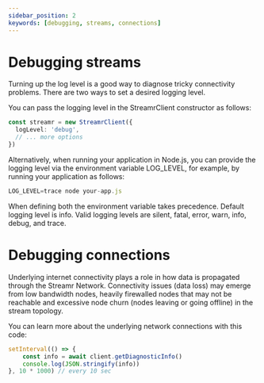 ```yaml
---
sidebar_position: 2
keywords: [debugging, streams, connections]
---
```


# Debugging streams
<!-- TODO, talking through common connectivity issues and so on -->
Turning up the log level is a good way to diagnose tricky connectivity problems. There are two ways to set a desired logging level.

You can pass the logging level in the StreamrClient constructor as follows:

```ts
const streamr = new StreamrClient({
  logLevel: 'debug',
  // ... more options
})
```

Alternatively, when running your application in Node.js, you can provide the logging level via the environment variable LOG_LEVEL, for example, by running your application as follows:

```ts
LOG_LEVEL=trace node your-app.js
```

When defining both the environment variable takes precedence. Default logging level is info. Valid logging levels are silent, fatal, error, warn, info, debug, and trace.

# Debugging connections
Underlying internet connectivity plays a role in how data is propagated through the Streamr Network. Connectivity issues (data loss) may emerge from low bandwidth nodes, heavily firewalled nodes that may not be reachable and excessive node churn (nodes leaving or going offline) in the stream topology.

You can learn more about the underlying network connections with this code:

```ts
setInterval(() => {
    const info = await client.getDiagnosticInfo()
    console.log(JSON.stringify(info))
}, 10 * 1000) // every 10 sec
```
